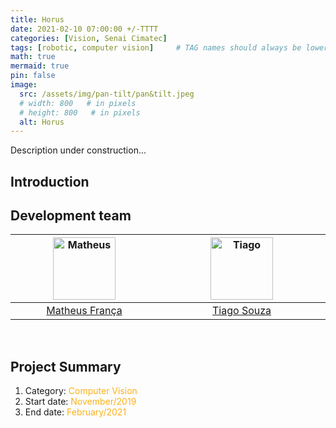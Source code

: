 ```yaml
---
title: Horus
date: 2021-02-10 07:00:00 +/-TTTT
categories: [Vision, Senai Cimatec]
tags: [robotic, computer vision]     # TAG names should always be lowercase
math: true
mermaid: true
pin: false
image: 
  src: /assets/img/pan-tilt/pan&tilt.jpeg
  # width: 800   # in pixels
  # height: 800   # in pixels
  alt: Horus
---
```


Description under construction...

## Introduction 


## Development team

<center>
<div>
  <div class=" col-xl-auto offset-xl-0 col-lg-4 offset-lg-0">
    <table class="table-borderless highlight">
      <thead>
        <tr>
          <th><center><img src="{{ 'assets/img/matheus_franca.jpeg' | relative_url }}" width="100" alt="Matheus" class="img-fluid rounded-circle" /></center></th>
          <th></th>
          <th><center><img src="{{ 'assets/img/tiago_souza.jpeg' | relative_url }}" width="100" alt="Tiago" class="img-fluid rounded-circle" /></center></th>
          <th></th>
        </tr>
      </thead>
      <tbody>
        <tr class="font-weight-bolder" style="text-align: center margin-top: 0">
          <td width="50%"><center><a href="https://www.linkedin.com/in/matheus-frança-b62044150">Matheus França</a></center></td>
          <td></td>
          <td width="50%"><center><a href="">Tiago Souza</a></center></td>
          <td></td>
        </tr>
      </tbody>
    </table>
  </div>
</div>
</center>

<br>

## Project Summary

1. Category: <font color="#fbb117">Computer Vision</font>
3. Start date: <font color="#fbb117">November/2019</font>
4. End date: <font color="#fbb117">February/2021</font>
